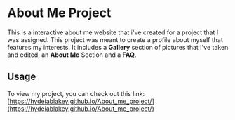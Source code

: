 About Me Project
=====

This is a interactive about me website that i've created for a project that I was assigned. 
This project was meant to create a profile about myself that features my interests. It includes a **Gallery** section of pictures that I've taken and edited, an **About Me** Section and a **FAQ**.

Usage 
-----
To view my project, you can check out this link: [https://hydeiablakey.github.io/About_me_project/](https://hydeiablakey.github.io/About_me_project/)

